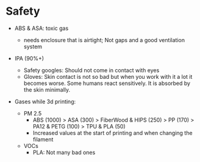 # Safety

- ABS & ASA: toxic gas 
  - needs enclosure that is airtight; Not gaps and a good ventilation system

- IPA (90%+)
  - Safety googles: Should not come in contact with eyes
  - Gloves: Skin contact is not so bad but when you work with it a lot it becomes worse. Some humans react sensitively. It is absorbed by the skin minimally.

- Gases while 3d printing:
  - PM 2.5
    - ABS (1000) > ASA (300) > FiberWood & HIPS (250) > PP (170) > PA12 & PETG (100) > TPU & PLA (50)
    - Increased values at the start of printing and when changing the filament
  - VOCs
    - PLA: Not many bad ones